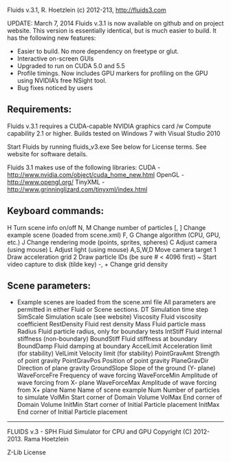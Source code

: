 Fluids v.3.1, R. Hoetzlein (c) 2012-213, http://fluids3.com

UPDATE: March 7, 2014
Fluids v.3.1 is now available on github and on project website.
This version is essentially identical, but is much easier to build. It has the following new features:
- Easier to build. No more dependency on freetype or glut.
- Interactive on-screen GUIs
- Upgraded to run on CUDA 5.0 and 5.5
- Profile timings. Now includes GPU markers for profiling on the GPU using NVIDIA’s free NSight tool.
- Bug fixes noticed by users


Requirements:
-----------

Fluids v.3.1 requires a CUDA-capable NVIDIA graphics card /w Compute capability 2.1 or higher. 
Builds tested on Windows 7 with Visual Studio 2010

Start Fluids by running fluids_v3.exe
See below for License terms.
See website for software details.

Fluids 3.1 makes use of the following libraries:
 CUDA - http://www.nvidia.com/object/cuda_home_new.html
 OpenGL - http://www.opengl.org/
 TinyXML - http://www.grinninglizard.com/tinyxml/index.html

Keyboard commands:
------------------
H		Turn scene info on/off
N, M		Change number of particles
[, ]		Change example scene (loaded from scene.xml)
F, G		Change algorithm (CPU, GPU, etc.)
J		Change rendering mode (points, sprites, spheres)
C		Adjust camera (using mouse)
L		Adjust light (using mouse)
A,S,W,D	Move camera target
1		Draw acceleration grid
2		Draw particle IDs (be sure # < 4096 first)
~		Start video capture to disk (tilde key)
-, +		Change grid density

Scene parameters:
-----------------
* Example scenes are loaded from the scene.xml file
All parameters are permitted in either Fluid or Scene sections.
DT			Simulation time step
SimScale		Simulation scale (see website)
Viscosity		Fluid viscosity coefficient
RestDensity	Fluid rest density
Mass			Fluid particle mass
Radius		Fluid particle radius, only for boundary tests
IntStiff		Fluid internal stiffness (non-boundary)
BoundStiff		Fluid stiffness at boundary
BoundDamp		Fluid damping at boundary
AccelLimit		Acceleration limit (for stability)
VelLimit		Velocity limit (for stability)
PointGravAmt	Strength of point gravity
PointGravPos	Position of point gravity
PlaneGravDir	Direction of plane gravity
GroundSlope	Slope of the ground (Y- plane)
WaveForceFre	Frequency of wave forcing
WaveForceMin	Amplitude of wave forcing from X- plane
WaveForceMax	Amplitude of wave forcing from X+ plane
Name			Name of scene example
Num			Number of particles to simulate
VolMin		Start corner of Domain Volume
VolMax		End corner of Domain Volume
InitMin		Start corner of Initial Particle placement
InitMax		End corner of Initial Particle placement





-----------
FLUIDS v.3 - SPH Fluid Simulator for CPU and GPU
Copyright (C) 2012-2013. Rama Hoetzlein

Z-Lib License
  
